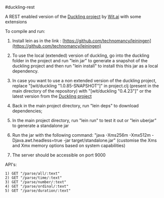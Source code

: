 #duckling-rest

A REST enabled version of the [Duckling project](https://github.com/wit-ai/duckling) by [Wit.ai](https://wit.ai) with some extensions

To compile and run:

  1) Install lein as in the link : [https://github.com/technomancy/leiningen](https://github.com/technomancy/leiningen)

  2) To use the local (extended) version of duckling, go into the duckling folder in the project and run "lein jar" to generate a snapshot of the duckling project and then run "lein install" to install this this jar as a local dependency.
  
  3) In case you want to use a non extended version of the duckling project, replace "[wit/duckling "1.0.85-SNAPSHOT"]" in project.clj (present in the main directory of the repository) with "[wit/duckling "0.4.23"]" or the latest version from the [Duckling project](https://github.com/wit-ai/duckling)
  3) Back in the main project directory, run "lein deps" to download dependencies;
  
  4) In the main project directory, run "lein run" to test it out or "lein uberjar" to generate a standalone jar
  
  5) Run the jar with the following command: "java -Xms256m -Xmx512m -Djava.awt.headless=true -jar target/standalone.jar" (customise the Xms and Xmx memory options based on system capabilities)
  
  6) The server should be accessible on port 9000

API's:
	
	1) GET "/parse/all/:text"
	2) GET "/parse/time/:text"
	3) GET "/parse/number/:text"
	4) GET "/parse/ordinal/:text"
	5) GET "/parse/duration/:text"
 
